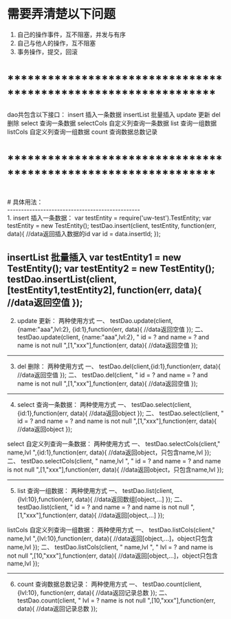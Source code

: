 # 需要弄清楚以下问题
1. 自己的操作事件，互不阻塞，并发与有序
2. 自己与他人的操作，互不阻塞
3. 事务操作，提交，回滚
# ***************************************************************<br>
dao共包含以下接口：
insert  插入一条数据
insertList  批量插入
update  更新
del   删除
select  查询一条数据
selectCols  自定义列查询一条数据
list    查询一组数据
listCols 自定义列查询一组数据
count   查询数据总数记录
# ***************************************************************<br>
<br>
# 具体用法：<br>
------------------------------------------------<br>
1. insert   插入一条数据：
var testEntity = require('uw-test').TestEntity;
var testEntity = new TestEntity();
testDao.insert(client, testEntity, function(err, data){
    //data返回插入数据的id
    var id = data.insertId;
});

insertList  批量插入
var testEntity1 = new TestEntity();
var testEntity2 = new TestEntity();
testDao.insertList(client, [testEntity1,testEntity2], function(err, data){
    //data返回空值
});
------------------------------------------------
2. update  更新：
两种使用方式
一、
testDao.update(client, {name:"aaa",lvl:2}, {id:1},function(err, data){
    //data返回空值
});
二、
testDao.update(client, {name:"aaa",lvl:2}, " id = ? and name = ? and name is not null ",[1,"xxx"],function(err, data){
    //data返回空值
});
------------------------------------------------
3. del   删除：
两种使用方式
一、
testDao.del(client,{id:1},function(err, data){
    //data返回空值
});
二、
testDao.del(client,  " id = ? and name = ? and name is not null ",[1,"xxx"],function(err, data){
    //data返回空值
});

------------------------------------------------
4. select  查询一条数据：
两种使用方式
一、
testDao.select(client,{id:1},function(err, data){
    //data返回object
});
二、
testDao.select(client,  " id = ? and name = ? and name is not null ",[1,"xxx"],function(err, data){
    //data返回object
});

select  自定义列查询一条数据：
两种使用方式
一、
testDao.selectCols(client," name,lvl ",{id:1},function(err, data){
    //data返回object，只包含name,lvl
});
二、
testDao.selectCols(client, " name,lvl ", " id = ? and name = ? and name is not null ",[1,"xxx"],function(err, data){
    //data返回object，只包含name,lvl
});

------------------------------------------------
5. list  查询一组数据：
两种使用方式
一、
testDao.list(client,{lvl:10},function(err, data){
    //data返回数组[object,...]
});
二、
testDao.list(client,  " id = ? and name = ? and name is not null ",[1,"xxx"],function(err, data){
    //data返回[object,...]
});

listCols  自定义列查询一组数据：
两种使用方式
一、
testDao.listCols(client," name,lvl ",{lvl:10},function(err, data){
    //data返回[object,...]，object只包含name,lvl
});
二、
testDao.listCols(client, " name,lvl ", " lvl = ? and name is not null ",[10,"xxx"],function(err, data){
    //data返回[object,...]，object只包含name,lvl
});

------------------------------------------------
6. count   查询数据总数记录：
两种使用方式
一、
testDao.count(client, {lvl:10}, function(err, data){
    //data返回记录总数
});
二、
testDao.count(client, " lvl = ?  name is not null ",[10,"xxx"],function(err, data){
    //data返回记录总数
});